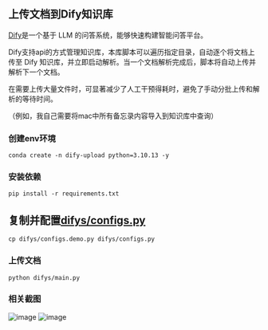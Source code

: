 ## 上传文档到Dify知识库
[Dify](https://github.com/langgenius/dify)是一个基于 LLM 的问答系统，能够快速构建智能问答平台。

Dify支持api的方式管理知识库，本库脚本可以遍历指定目录，自动逐个将文档上传至 Dify 知识库，并立即启动解析。当一个文档解析完成后，脚本将自动上传并解析下一个文档。

在需要上传大量文件时，可显著减少了人工干预得耗时，避免了手动分批上传和解析的等待时间。

（例如，我自己需要将mac中所有备忘录内容导入到知识库中查询）

### 创建env环境
```shell
conda create -n dify-upload python=3.10.13 -y
```

### 安装依赖
```shell
pip install -r requirements.txt
```

## 复制并配置[difys/configs.py](difys/configs.py)
```shell
cp difys/configs.demo.py difys/configs.py
```

### 上传文档
```shell
python difys/main.py
```

### 相关截图
![image](https://github.com/user-attachments/assets/a67f3f74-2bcd-4450-b550-7c6bcb028526)
![image](https://github.com/user-attachments/assets/15374273-8a84-43e7-99ff-2ffd0e6f0a10)

